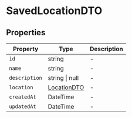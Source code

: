 # SavedLocationDTO

## Properties

| Property | Type | Description |
|----------|------|-------------|
| `id` | string | - |
| `name` | string | - |
| `description` | string \| null | - |
| `location` | [LocationDTO](../dtos/LocationDTO.md) | - |
| `createdAt` | DateTime | - |
| `updatedAt` | DateTime | - |
